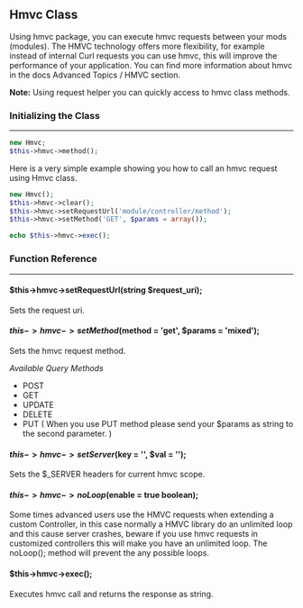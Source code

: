 
## Hmvc Class

Using hmvc package, you can execute hmvc requests between your mods (modules). The HMVC technology offers more flexibility, for example instead of internal Curl requests you can use hmvc, this will improve the performance of your application. You can find more information about hmvc in the docs Advanced Topics / HMVC section.

<b>Note:</b> Using request helper you can quickly access to hmvc class methods.

### Initializing the Class

------

```php
new Hmvc;
$this->hmvc->method();
```

Here is a very simple example showing you how to call an hmvc request using Hmvc class.

```php
new Hmvc();
$this->hmvc->clear();                       
$this->hmvc->setRequestUrl('module/controller/method');
$this->hmvc->setMethod('GET', $params = array());

echo $this->hmvc->exec();
```

### Function Reference

------

#### $this->hmvc->setRequestUrl(string $request_uri);

Sets the request uri.

#### $this->hmvc->setMethod($method = 'get', $params = 'mixed');

Sets the hmvc request method.

*Available Query Methods*

* POST
* GET
* UPDATE
* DELETE
* PUT ( When you use PUT method please send your $params as string to the second parameter. )

#### $this->hmvc->setServer($key = '', $val = '');

Sets the $_SERVER headers for current hmvc scope.

#### $this->hmvc->noLoop($enable = true boolean);

Some times advanced users use the HMVC requests when extending a custom Controller, in this case normally a HMVC library do an unlimited loop and this cause server crashes, beware if you use hmvc requests in customized controllers this will make you have an unlimited loop. The noLoop(); method will prevent the any possible loops.

#### $this->hmvc->exec();

Executes hmvc call and returns the response as string.